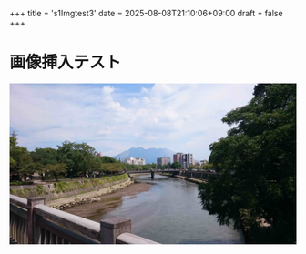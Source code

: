 +++
title = 's1Imgtest3'
date = 2025-08-08T21:10:06+09:00
draft = false
+++
# 画像挿入テスト
![川](river.jpg)